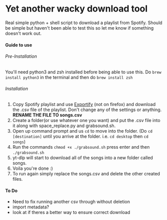 # Yet another wacky download tool
Real simple python + shell script to download a playlist from Spotify. Should be simple but haven't been able to test this so let me know if something doesn't work out. 
#### Guide to use
###### Pre-Installation
You'll need python3 and zsh installed before being able to use this.
Do `brew install python3` in the terminal and then do `brew install zsh`
###### Installation
1. Copy Spotify playlist and use [Exportify](https://watsonbox.github.io/exportify/) (not on firefox) and download the .csv file of the playlist. Don't change any of the settings or anything. **RENAME THE FILE TO songs.csv**
2. Create a folder(or use whatever one you want) and put the .csv file into it along with space_replace.py and grabsound.sh.
3. Open up command prompt and us `cd` to move into the folder. (Do `cd [destination]` until you arrive at the folder. i.e. `cd desktop` then `cd songs`)
4. Run the commands `chmod +x ./grabsound.sh` press enter and then `./grabsound.sh`
5. yt-dlp will start to download all of the songs into a new folder called songs.
6. Voila you're done :)
7. To run again simply replace the songs.csv and delete the other created files.

#### To Do
- Need to fix running another csv through without deletion
- import metadata?
- look at if theres a better way to ensure correct download
